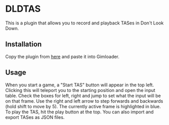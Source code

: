 # DLDTAS

This is a plugin that allows you to record and playback TASes in Don't Look Down.

## Installation

Copy the plugin from [here](./build/DLDTAS.js) and paste it into Gimloader.

## Usage

When you start a game, a "Start TAS" button will appear in the top left. Clicking this will teleport you to the starting position and open the input table. Check the boxes for left, right and jump to set what the input will be on that frame. Use the right and left arrow to step forwards and backwards (hold shift to move by 5). The currently active frame is highlighted in blue. To play the TAS, hit the play button at the top. You can also import and export TASes as JSON files.